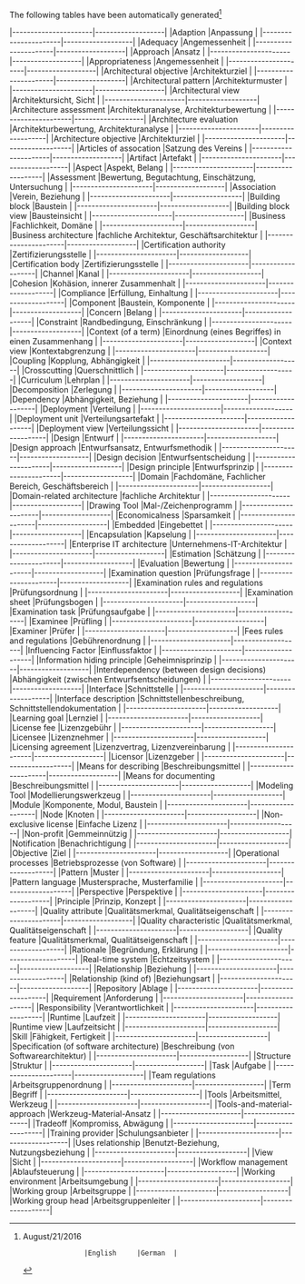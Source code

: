 The following tables have been automatically generated[^TransTableGenerationDate]

[^TransTableGenerationDate]:August/21/2016



                       |English     |German  |
|----------------------|-------------------|
|Adaption |Anpassung |
|----------------------|-------------------|
|Adequacy |Angemessenheit |
|----------------------|-------------------|
|Approach |Ansatz |
|----------------------|-------------------|
|Appropriateness |Angemessenheit |
|----------------------|-------------------|
|Architectural objective |Architekturziel |
|----------------------|-------------------|
|Architectural pattern |Architekturmuster |
|----------------------|-------------------|
|Architectural view |Architektursicht, Sicht |
|----------------------|-------------------|
|Architecture assessment |Architekturanalyse, Architekturbewertung |
|----------------------|-------------------|
|Architecture evaluation |Architekturbewertung, Architekturanalyse |
|----------------------|-------------------|
|Architecture objective |Architekturziel |
|----------------------|-------------------|
|Articles of assocation |Satzung des Vereins |
|----------------------|-------------------|
|Artifact |Artefakt |
|----------------------|-------------------|
|Aspect |Aspekt, Belang |
|----------------------|-------------------|
|Assessment |Bewertung, Begutachtung, Einschätzung, Untersuchung |
|----------------------|-------------------|
|Association |Verein, Beziehung |
|----------------------|-------------------|
|Building block |Baustein |
|----------------------|-------------------|
|Building block view |Bausteinsicht |
|----------------------|-------------------|
|Business |Fachlichkeit, Domäne |
|----------------------|-------------------|
|Business architecture |fachliche Architektur, Geschäftsarchitektur |
|----------------------|-------------------|
|Certification authority |Zertifizierungsstelle |
|----------------------|-------------------|
|Certification body |Zertifizierungsstelle |
|----------------------|-------------------|
|Channel |Kanal |
|----------------------|-------------------|
|Cohesion |Kohäsion, innerer Zusammenhalt |
|----------------------|-------------------|
|Compliance |Erfüllung, Einhaltung |
|----------------------|-------------------|
|Component |Baustein, Komponente |
|----------------------|-------------------|
|Concern |Belang |
|----------------------|-------------------|
|Constraint |Randbedingung, Einschränkung |
|----------------------|-------------------|
|Context (of a term) |Einordnung (eines Begriffes) in einen Zusammenhang |
|----------------------|-------------------|
|Context view |Kontextabgrenzung |
|----------------------|-------------------|
|Coupling |Kopplung, Abhängigkeit |
|----------------------|-------------------|
|Crosscutting |Querschnittlich |
|----------------------|-------------------|
|Curriculum |Lehrplan |
|----------------------|-------------------|
|Decomposition |Zerlegung |
|----------------------|-------------------|
|Dependency |Abhängigkeit, Beziehung |
|----------------------|-------------------|
|Deployment |Verteilung |
|----------------------|-------------------|
|Deployment unit |Verteilungsartefakt |
|----------------------|-------------------|
|Deployment view |Verteilungssicht |
|----------------------|-------------------|
|Design |Entwurf |
|----------------------|-------------------|
|Design approach |Entwurfsansatz, Entwurfsmethodik |
|----------------------|-------------------|
|Design decision |Entwurfsentscheidung |
|----------------------|-------------------|
|Design principle |Entwurfsprinzip |
|----------------------|-------------------|
|Domain |Fachdomäne, Fachlicher Bereich, Geschäftsbereich |
|----------------------|-------------------|
|Domain-related architecture |fachliche Architektur |
|----------------------|-------------------|
|Drawing Tool |Mal-/Zeichenprogramm |
|----------------------|-------------------|
|Economicalness |Sparsamkeit |
|----------------------|-------------------|
|Embedded |Eingebettet |
|----------------------|-------------------|
|Encapsulation |Kapselung |
|----------------------|-------------------|
|Enterprise IT architecture |Unternehmens-IT-Architektur |
|----------------------|-------------------|
|Estimation |Schätzung |
|----------------------|-------------------|
|Evaluation |Bewertung |
|----------------------|-------------------|
|Examination question |Prüfungsfrage |
|----------------------|-------------------|
|Examination rules and regulations |Prüfungsordnung |
|----------------------|-------------------|
|Examination sheet |Prüfungsbogen |
|----------------------|-------------------|
|Examination task |Prüfungsaufgabe |
|----------------------|-------------------|
|Examinee |Prüfling |
|----------------------|-------------------|
|Examiner |Prüfer |
|----------------------|-------------------|
|Fees rules and regulations |Gebührenordnung |
|----------------------|-------------------|
|Influencing Factor |Einflussfaktor |
|----------------------|-------------------|
|Information hiding principle |Geheimnisprinzip |
|----------------------|-------------------|
|Interdependency (between design decisions) |Abhängigkeit (zwischen Entwurfsentscheidungen) |
|----------------------|-------------------|
|Interface |Schnittstelle |
|----------------------|-------------------|
|Interface description |Schnittstellenbeschreibung, Schnittstellendokumentation |
|----------------------|-------------------|
|Learning goal |Lernziel |
|----------------------|-------------------|
|License fee |Lizenzgebühr |
|----------------------|-------------------|
|Licensee |Lizenznehmer |
|----------------------|-------------------|
|Licensing agreement |Lizenzvertrag, Lizenzvereinbarung |
|----------------------|-------------------|
|Licensor |Lizenzgeber |
|----------------------|-------------------|
|Means for describing |Beschreibungsmittel |
|----------------------|-------------------|
|Means for documenting |Beschreibungsmittel |
|----------------------|-------------------|
|Modeling Tool |Modellierungswerkzeug |
|----------------------|-------------------|
|Module |Komponente, Modul, Baustein |
|----------------------|-------------------|
|Node |Knoten |
|----------------------|-------------------|
|Non-exclusive license |Einfache Lizenz |
|----------------------|-------------------|
|Non-profit |Gemmeinnützig |
|----------------------|-------------------|
|Notification |Benachrichtigung |
|----------------------|-------------------|
|Objective |Ziel |
|----------------------|-------------------|
|Operational processes |Betriebsprozesse (von Software) |
|----------------------|-------------------|
|Pattern |Muster |
|----------------------|-------------------|
|Pattern language |Mustersprache, Musterfamilie |
|----------------------|-------------------|
|Perspective |Perspektive |
|----------------------|-------------------|
|Principle |Prinzip, Konzept |
|----------------------|-------------------|
|Quality attribute |Qualitätsmerkmal, Qualitätseigenschaft |
|----------------------|-------------------|
|Quality characteristic |Qualitätsmerkmal, Qualitätseigenschaft |
|----------------------|-------------------|
|Quality feature |Qualitätsmerkmal, Qualitätseigenschaft |
|----------------------|-------------------|
|Rationale |Begründung, Erklärung |
|----------------------|-------------------|
|Real-time system |Echtzeitsystem |
|----------------------|-------------------|
|Relationship |Beziehung |
|----------------------|-------------------|
|Relationship (kind of) |Beziehungsart |
|----------------------|-------------------|
|Repository |Ablage |
|----------------------|-------------------|
|Requirement |Anforderung |
|----------------------|-------------------|
|Responsibility |Verantwortlichkeit |
|----------------------|-------------------|
|Runtime |Laufzeit |
|----------------------|-------------------|
|Runtime view |Laufzeitsicht |
|----------------------|-------------------|
|Skill |Fähigkeit, Fertigkeit |
|----------------------|-------------------|
|Specification (of software architecture) |Beschreibung (von Softwarearchitektur) |
|----------------------|-------------------|
|Structure |Struktur |
|----------------------|-------------------|
|Task |Aufgabe |
|----------------------|-------------------|
|Team regulations |Arbeitsgruppenordnung |
|----------------------|-------------------|
|Term |Begriff |
|----------------------|-------------------|
|Tools |Arbeitsmittel, Werkzeug |
|----------------------|-------------------|
|Tools-and-material-approach |Werkzeug-Material-Ansatz |
|----------------------|-------------------|
|Tradeoff |Kompromiss, Abwägung |
|----------------------|-------------------|
|Training provider |Schulungsanbieter |
|----------------------|-------------------|
|Uses relationship |Benutzt-Beziehung, Nutzungsbeziehung |
|----------------------|-------------------|
|View |Sicht |
|----------------------|-------------------|
|Workflow management |Ablaufsteuerung |
|----------------------|-------------------|
|Working environment |Arbeitsumgebung |
|----------------------|-------------------|
|Working group |Arbeitsgruppe |
|----------------------|-------------------|
|Working group head |Arbeitsgruppenleiter |
|----------------------|-------------------|
